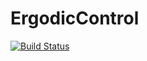 # ErgodicControl

[![Build Status](https://travis-ci.org/dressel/ErgodicControl.jl.svg?branch=master)](https://travis-ci.org/dressel/ErgodicControl.jl)
